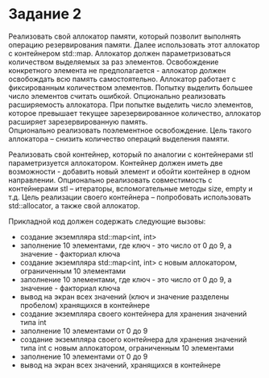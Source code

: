# Задание 2 
 
Реализовать свой  аллокатор памяти, который позволит выполнять операцию резервирования 
памяти.  Далее  использовать  этот  аллокатор  с  контейнером  std::map.  Аллокатор  должен 
параметризоваться  количеством  выделяемых  за  раз  элементов.  Освобождение  конкретного 
элемента  не  предполагается  - аллокатор  должен  освобождать  всю  память  самостоятельно. 
Аллокатор работает с фиксированным количеством элементов. Попытку выделить большее число 
элементов считать ошибкой. 
Опционально реализовать расширяемость аллокатора.  При попытке  выделить число элементов, 
которое  превышает  текущее  зарезервированное  количество,  аллокатор  расширяет 
зарезервированную память.  
Опционально реализовать поэлементное освобождение. 
Цель такого аллокатора – снизить количество операций выделения памяти. 
 
Реализовать  свой  контейнер,  который  по  аналогии  с  контейнерами  stl  параметризуется 
аллокатором. Контейнер должен иметь две возможности -  добавить новый элемент и обойти 
контейнер в одном направлении. 
Опционально  реализовать  совместимость  с  контейнерами  stl – итераторы, вспомогательные 
методы size, empty и т.д. 
Цель реализации своего контейнера – попробовать использовать std::allocator, а также свой 
аллокатор.  
 
Прикладной код должен содержать следующие вызовы: 
- создание экземпляра std::map<int, int> 
- заполнение 10 элементами, где ключ - это число от 0 до 9, а значение - факториал ключа 
- создание  экземпляра  std::map<int,  int> с  новым  аллокатором, ограниченным 10 
элементами 
- заполнение 10 элементами, где ключ - это число от 0 до 9, а значение - факториал ключа 
- вывод на экран всех значений (ключ и значение разделены пробелом) хранящихся в контейнере 
- создание экземпляра своего контейнера для хранения значений типа int 
- заполнение 10 элементами от 0 до 9 
- создание экземпляра своего контейнера для хранения значений типа int с новым аллокатором, 
ограниченным 10 элементами 
- заполнение 10 элементами от 0 до 9 
- вывод на экран всех значений, хранящихся в контейнере 

